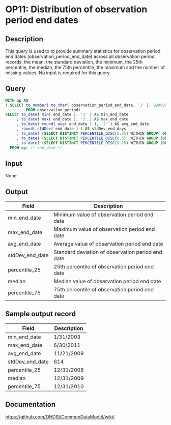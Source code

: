 <!---
Group:observation period
Name:OP11 Distribution of observation period end dates
Author:Patrick Ryan
CDM Version: 5.0
-->

# OP11: Distribution of observation period end dates

## Description
This query is used to to provide summary statistics for observation period end dates (observation_period_end_date) across all observation period records: the mean, the standard deviation, the minimum, the 25th percentile, the median, the 75th percentile, the maximum and the number of missing values. No input is required for this query.

## Query
```sql
WITH op AS
( SELECT to_number( to_char( observation_period_end_date, 'J' ), 9999999 )::INT AS end_date
         FROM observation_period)
SELECT to_date( min( end_date ), 'J' ) AS min_end_date
     , to_date( max( end_date ), 'J' ) AS max_end_date
     , to_date( round( avg( end_date ) ), 'J' ) AS avg_end_date
     , round( stdDev( end_date ) ) AS stdDev_end_days
     , to_date( (SELECT DISTINCT PERCENTILE_DISC(0.25) WITHIN GROUP( ORDER BY end_date ) OVER () FROM op), 'J' ) AS percentile_25
     , to_date( (SELECT DISTINCT PERCENTILE_DISC(0.5)  WITHIN GROUP (ORDER BY end_date ) OVER () FROM op), 'J' ) AS median
     , to_date( (SELECT DISTINCT PERCENTILE_DISC(0.75) WITHIN GROUP (ORDER BY end_date ) OVER () FROM op), 'J' ) AS percentile_75
  FROM op; /* end_date */
```

## Input

None

## Output

| Field |  Description |
| --- | --- |
| min_end_date |  Minimum value of observation period end date |
| max_end_date |  Maximum value of observation  period end date |
| avg_end_date |  Average value of observation period end date |
| stdDev_end_date |  Standard deviation of observation period end date |
| percentile_25 |  25th percentile of observation period end date |
| median |  Median value of observation period end date |
| percentile_75 |  75th percentile of observation period end date |

## Sample output record

|  Field |  Description |
| --- | --- |
| min_end_date | 1/31/2003 |
| max_end_date |  6/30/2011 |
|  avg_end_date |  11/21/2009 |
|  stdDev_end_date |  614 |
|  percentile_25 |  12/31/2008 |
|  median |  12/31/2009 |
|  percentile_75 |  12/31/2010 |



## Documentation
https://github.com/OHDSI/CommonDataModel/wiki/

